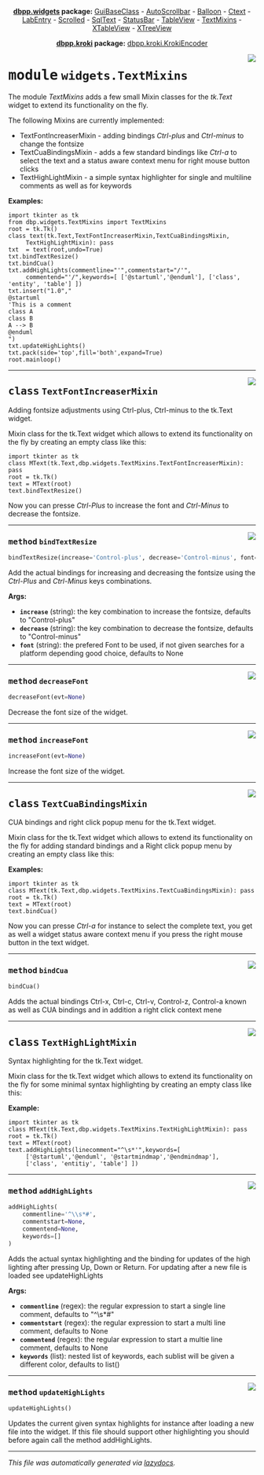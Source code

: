 <center>

**[dbpp.widgets](dbpp.widgets.md) package:** 
[GuiBaseClass](dbpp.widgets.GuiBaseClass.md) -
[AutoScrollbar](dbpp.widgets.AutoScrollbar.md) -
[Balloon](dbpp.widgets.Balloon.md) -
[Ctext](dbpp.widgets.Ctext.md) -
[LabEntry](dbpp.widgets.LabEntry.md) -
[Scrolled](dbpp.widgets.Scrolled.md) -
[SqlText](dbpp.widgets.SqlText.md) -
[StatusBar](dbpp.widgets.StatusBar.md) -
[TableView](dbpp.widgets.TableView.md) -
[TextMixins](dbpp.widgets.TextMixins.md) -
[XTableView](dbpp.widgets.XTableView.md) -
[XTreeView](dbpp.widgets.XTreeView.md) 

**[dbpp.kroki](dbpp.kroki.md) package:** 
[dbpp.kroki.KrokiEncoder](dbpp.kroki.KrokiEncoder.md)

</center>

<!-- markdownlint-disable -->

<a href="../dbpp/widgets/TextMixins.py#L0"><img align="right" style="float:right;" src="https://img.shields.io/badge/-source-cccccc?style=flat-square" /></a>

# <kbd>module</kbd> `widgets.TextMixins`
The module *TextMixins* adds a few small Mixin classes for the *tk.Text* widget to extend its functionality on the fly. 

The following Mixins are currently implemented: 


- TextFontIncreaserMixin - adding bindings *Ctrl-plus* and *Ctrl-minus* to change the fontsize 
- TextCuaBindingsMixin  - adds a few standard bindings like *Ctrl-a* to select the text and a status aware context menu for right mouse button clicks 
- TextHighLightMixin - a simple syntax highlighter for single and multiline comments as well as for keywords 



**Examples:**
 

```
import tkinter as tk
from dbp.widgets.TextMixins import TextMixins
root = tk.Tk()
class text(tk.Text,TextFontIncreaserMixin,TextCuaBindingsMixin,
     TextHighLightMixin): pass
txt  = text(root,undo=True) 
txt.bindTextResize()
txt.bindCua()
txt.addHighLights(commentline="'",commentstart="/'",
     commentend="'/",keywords=[ ['@startuml','@enduml'], ['class', 'entity', 'table'] ])
txt.insert("1.0","
@startuml
'This is a comment
class A
class B
A --> B
@enduml
")
txt.updateHighLights()
txt.pack(side='top',fill='both',expand=True)
root.mainloop()        
``` 



---

<a href="../dbpp/widgets/TextMixins.py#L45"><img align="right" style="float:right;" src="https://img.shields.io/badge/-source-cccccc?style=flat-square" /></a>

## <kbd>class</kbd> `TextFontIncreaserMixin`
Adding fontsize adjustments using Ctrl-plus, Ctrl-minus to the tk.Text widget. 

Mixin class for the tk.Text widget which allows to extend its functionality on the fly by creating an empty class like this: 

```
import tkinter as tk
class MText(tk.Text,dbp.widgets.TextMixins.TextFontIncreaserMixin): pass
root = tk.Tk()
text = MText(root)
text.bindTextResize()
``` 

Now you can presse *Ctrl-Plus* to increase the font and *Ctrl-Minus* to decrease the fontsize. 




---

<a href="../dbpp/widgets/TextMixins.py#L62"><img align="right" style="float:right;" src="https://img.shields.io/badge/-source-cccccc?style=flat-square" /></a>

### <kbd>method</kbd> `bindTextResize`

```python
bindTextResize(increase='Control-plus', decrease='Control-minus', font=None)
```

Add the actual bindings for increasing and decreasing the fontsize using the *Ctrl-Plus* and *Ctrl-Minus* keys combinations. 



**Args:**
 
 - <b>`increase`</b> (string):  the key combination to increase the fontsize, defaults to "Control-plus" 
 - <b>`decrease`</b> (string):  the key combination to decrease the fontsize, defaults to "Control-minus"             
 - <b>`font`</b> (string):  the prefered Font to be used, if not given searches for a platform depending good choice, defaults to None 

---

<a href="../dbpp/widgets/TextMixins.py#L95"><img align="right" style="float:right;" src="https://img.shields.io/badge/-source-cccccc?style=flat-square" /></a>

### <kbd>method</kbd> `decreaseFont`

```python
decreaseFont(evt=None)
```

Decrease the font size of the widget. 

---

<a href="../dbpp/widgets/TextMixins.py#L90"><img align="right" style="float:right;" src="https://img.shields.io/badge/-source-cccccc?style=flat-square" /></a>

### <kbd>method</kbd> `increaseFont`

```python
increaseFont(evt=None)
```

Increase the font size of the widget. 


---

<a href="../dbpp/widgets/TextMixins.py#L100"><img align="right" style="float:right;" src="https://img.shields.io/badge/-source-cccccc?style=flat-square" /></a>

## <kbd>class</kbd> `TextCuaBindingsMixin`
CUA bindings and right click popup menu for the tk.Text widget. 

Mixin class for the tk.Text widget which allows to extend its functionality on the fly for adding standard bindings and a Right click popup menu  by creating an empty class like this: 



**Examples:**
 

```
import tkinter as tk
class MText(tk.Text,dbp.widgets.TextMixins.TextCuaBindingsMixin): pass
root = tk.Tk()
text = MText(root)
text.bindCua()
``` 

Now you can presse *Ctrl-a* for instance to select the complete text, you get as well a widget status aware context menu if you press the right mouse button in the text widget. 




---

<a href="../dbpp/widgets/TextMixins.py#L122"><img align="right" style="float:right;" src="https://img.shields.io/badge/-source-cccccc?style=flat-square" /></a>

### <kbd>method</kbd> `bindCua`

```python
bindCua()
```

Adds the actual bindings Ctrl-x, Ctrl-c, Ctrl-v, Control-z, Control-a known as well as CUA bindings and in addition a right click context mene 


---

<a href="../dbpp/widgets/TextMixins.py#L179"><img align="right" style="float:right;" src="https://img.shields.io/badge/-source-cccccc?style=flat-square" /></a>

## <kbd>class</kbd> `TextHighLightMixin`
Syntax highlighting for the tk.Text widget. 

Mixin class for the tk.Text widget which allows to extend its functionality on the fly for some minimal syntax highlighting by creating an empty class like this: 



**Example:**
 

```
import tkinter as tk
class MText(tk.Text,dbp.widgets.TextMixins.TextHighLightMixin): pass
root = tk.Tk()
text = MText(root)
text.addHighLights(linecomment="^\s*'",keywords=[ 
     ['@startuml','@enduml', '@startmindmap','@endmindmap'], 
     ['class', 'entitiy', 'table'] ])
``` 




---

<a href="../dbpp/widgets/TextMixins.py#L200"><img align="right" style="float:right;" src="https://img.shields.io/badge/-source-cccccc?style=flat-square" /></a>

### <kbd>method</kbd> `addHighLights`

```python
addHighLights(
    commentline='^\\s*#',
    commentstart=None,
    commentend=None,
    keywords=[]
)
```

Adds the actual syntax highlighting and the binding for updates of the high lighting after pressing Up, Down or Return. For updating after a new file is loaded see updateHighLights 



**Args:**
 
 - <b>`commentline`</b> (regex):  the regular expression to start a single line comment, defaults to "^\s*#" 
 - <b>`commentstart`</b> (regex):  the regular expression to start a multi line comment, defaults to None 
 - <b>`commentend`</b> (regex):  the regular expression to start a multie line comment, defaults to None             
 - <b>`keywords`</b> (list):  nested list of keywords, each sublist will be given a different color, defaults to list() 



---

<a href="../dbpp/widgets/TextMixins.py#L233"><img align="right" style="float:right;" src="https://img.shields.io/badge/-source-cccccc?style=flat-square" /></a>

### <kbd>method</kbd> `updateHighLights`

```python
updateHighLights()
```

Updates the current given syntax highlights for instance after loading a new file into the widget. If this file should support other highlighting you should before again call the method addHighLights. 




---

_This file was automatically generated via [lazydocs](https://github.com/ml-tooling/lazydocs)._
